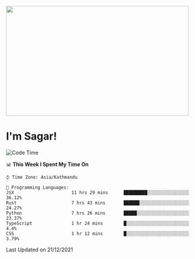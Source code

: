 
<img src="https://media.giphy.com/media/3ornk57KwDXf81rjWM/giphy.gif" width="500" height="300" frameBorder="0" class="giphy-embed" allowFullScreen></img>

#   I'm Sagar!

<!--START_SECTION:waka-->
![Code Time](http://img.shields.io/badge/Code%20Time-1%2C961%20hrs%2059%20mins-blue)

📊 **This Week I Spent My Time On** 

```text
⌚︎ Time Zone: Asia/Kathmandu

💬 Programming Languages: 
JSX                      11 hrs 29 mins      █████████░░░░░░░░░░░░░░░░   36.12% 
Rust                     7 hrs 43 mins       ██████░░░░░░░░░░░░░░░░░░░   24.27% 
Python                   7 hrs 26 mins       █████░░░░░░░░░░░░░░░░░░░░   23.37% 
TypeScript               1 hr 24 mins        █░░░░░░░░░░░░░░░░░░░░░░░░   4.4% 
CSS                      1 hr 12 mins        █░░░░░░░░░░░░░░░░░░░░░░░░   3.79%

```


 Last Updated on 21/12/2021
<!--END_SECTION:waka-->
